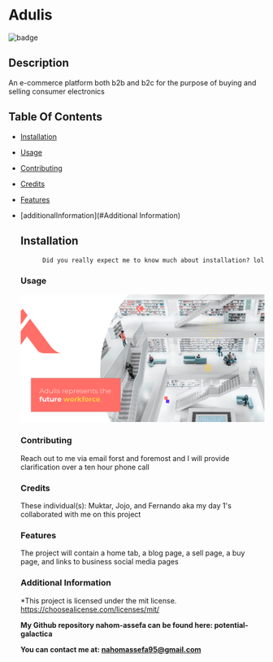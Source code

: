 # Adulis

  ![badge](https://img.shields.io/badge/license-mit-green)

  ## Description
   An e-commerce platform both b2b and b2c for the purpose of buying and selling consumer electronics

  ## Table Of Contents
* [Installation](#Installation)
* [Usage](#Usage)
* [Contributing](#Contributing)
* [Credits](#Credits)
* [Features](#Features)
* [additionalInformation](#Additional Information)
  
  ## Installation
            Did you really expect me to know much about installation? lol

  ### Usage
  ![](adulis.png)

  ### Contributing
    Reach out to me via email forst and foremost and I will provide clarification over a ten hour phone call

  ### Credits
  These individual(s): Muktar, Jojo, and Fernando aka my day 1's collaborated with me on this project

  ### Features
  The project will contain a home tab, a blog page, a sell page, a buy page, and links to business social media pages


  ### Additional Information 

  *This project is licensed under the mit license. https://choosealicense.com/licenses/mit/


  **My Github repository nahom-assefa can be found here: potential-galactica**

  **You can contact me at: nahomassefa95@gmail.com**  
  
